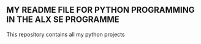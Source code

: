 ## MY README FILE FOR PYTHON PROGRAMMING IN THE ALX SE PROGRAMME

This repository contains all my python projects
